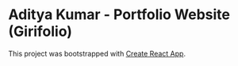 # Aditya Kumar - Portfolio Website (Girifolio)

This project was bootstrapped with [Create React App](https://github.com/facebook/create-react-app).
